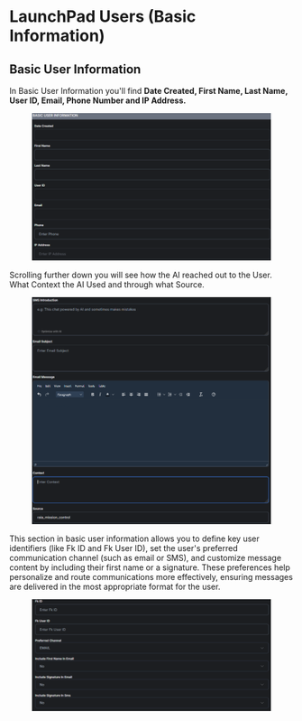 # LaunchPad Users (Basic Information)

## Basic User Information

In Basic User Information you'll find **Date Created, First Name, Last Name, User ID, Email, Phone Number and IP Address.**

<figure><img src="../../.gitbook/assets/image (108).png" alt=""><figcaption></figcaption></figure>

Scrolling further down you will see how the AI reached out to the User. What Context the AI Used and through what Source.

<figure><img src="../../.gitbook/assets/image (112).png" alt=""><figcaption></figcaption></figure>

This section in basic user information allows you to define key user identifiers (like Fk ID and Fk User ID), set the user's preferred communication channel (such as email or SMS), and customize message content by including their first name or a signature. These preferences help personalize and route communications more effectively, ensuring messages are delivered in the most appropriate format for the user.

<figure><img src="../../.gitbook/assets/08996af5-5fe8-4e1a-bd77-3e35ded86181.png" alt=""><figcaption></figcaption></figure>
